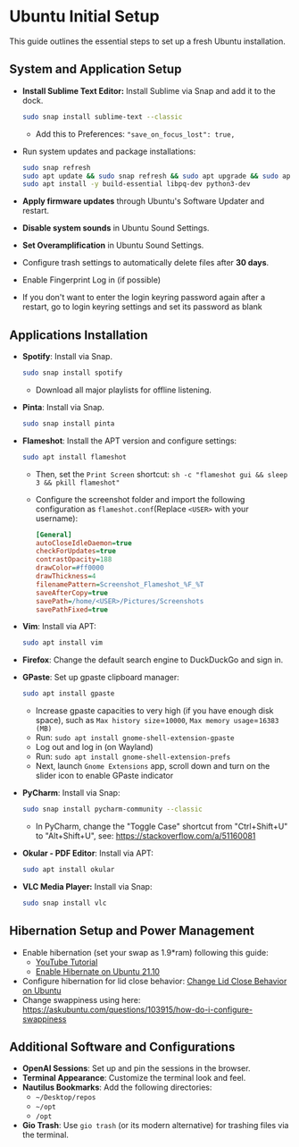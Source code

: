 # Ubuntu Initial Setup

This guide outlines the essential steps to set up a fresh Ubuntu installation.

## System and Application Setup

- **Install Sublime Text Editor:** Install Sublime via Snap and add it to the dock.
  ```bash
  sudo snap install sublime-text --classic
  ```
    - Add this to Preferences: `"save_on_focus_lost": true,`
- Run system updates and package installations:
  ```bash
  sudo snap refresh
  sudo apt update && sudo snap refresh && sudo apt upgrade && sudo apt autoremove
  sudo apt install -y build-essential libpq-dev python3-dev
  ```
- **Apply firmware updates** through Ubuntu's Software Updater and restart.
- **Disable system sounds** in Ubuntu Sound Settings.
- **Set Overamplification** in Ubuntu Sound Settings.
- Configure trash settings to automatically delete files after **30 days**.
- Enable Fingerprint Log in (if possible)

- If you don't want to enter the login keyring password again after a restart, go to login keyring settings and set its
  password as blank

## Applications Installation

- **Spotify**: Install via Snap.
  ```bash
  sudo snap install spotify
  ```
    - Download all major playlists for offline listening.
- **Pinta**: Install via Snap.
  ```bash
  sudo snap install pinta
  ```
- **Flameshot**: Install the APT version and configure settings:
  ```bash
  sudo apt install flameshot
  ```
    - Then, set the `Print Screen` shortcut: `sh -c "flameshot gui && sleep 3 && pkill flameshot"`

    - Configure the screenshot folder and import the following configuration as `flameshot.conf`(Replace `<USER>` with
      your username):
      ```ini
      [General]
      autoCloseIdleDaemon=true
      checkForUpdates=true
      contrastOpacity=188
      drawColor=#ff0000
      drawThickness=4
      filenamePattern=Screenshot_Flameshot_%F_%T
      saveAfterCopy=true
      savePath=/home/<USER>/Pictures/Screenshots
      savePathFixed=true
      ```

- **Vim**: Install via APT:
  ```bash
  sudo apt install vim
  ```
- **Firefox**: Change the default search engine to DuckDuckGo and sign in.

- **GPaste**: Set up gpaste clipboard manager:
  ```bash
  sudo apt install gpaste
  ```
    - Increase gpaste capacities to very high (if you have enough disk space), such as `Max history size`=`10000`,
      `Max memory usage`=`16383 (MB)`
    - Run: `sudo apt install gnome-shell-extension-gpaste`
    - Log out and log in (on Wayland)
    - Run: `sudo apt install gnome-shell-extension-prefs`
    - Next, launch `Gnome Extensions` app, scroll down and turn on the slider icon to enable GPaste indicator
- **PyCharm**: Install via Snap:
  ```bash
  sudo snap install pycharm-community --classic
  ```
    - In PyCharm, change the "Toggle Case" shortcut from "Ctrl+Shift+U" to "Alt+Shift+U",
      see: https://stackoverflow.com/a/51160081
- **Okular - PDF Editor**: Install via APT:
  ```bash
  sudo apt install okular
  ```
- **VLC Media Player:** Install via Snap:
  ```bash
  sudo snap install vlc
  ```

## Hibernation Setup and Power Management

- Enable hibernation (set your swap as 1.9*ram) following this guide:
    - [YouTube Tutorial](https://youtu.be/qJDJHOaM6FE?si=jDcgtN3RAmrs2Q73)
    - [Enable Hibernate on Ubuntu 21.10](https://ubuntuhandbook.org/index.php/2021/08/enable-hibernate-ubuntu-21-10/)
- Configure hibernation for lid close
  behavior: [Change Lid Close Behavior on Ubuntu](https://ubuntuhandbook.org/index.php/2020/05/lid-close-behavior-ubuntu-20-04/)
- Change swappiness using here: https://askubuntu.com/questions/103915/how-do-i-configure-swappiness

## Additional Software and Configurations

- **OpenAI Sessions**: Set up and pin the sessions in the browser.
- **Terminal Appearance**: Customize the terminal look and feel.
- **Nautilus Bookmarks**: Add the following directories:
    - `~/Desktop/repos`
    - `~/opt`
    - `/opt`
- **Gio Trash**: Use `gio trash` (or its modern alternative) for trashing files via the terminal.
